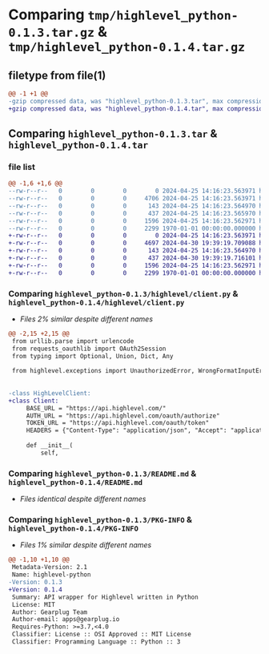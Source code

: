 # Comparing `tmp/highlevel_python-0.1.3.tar.gz` & `tmp/highlevel_python-0.1.4.tar.gz`

## filetype from file(1)

```diff
@@ -1 +1 @@
-gzip compressed data, was "highlevel_python-0.1.3.tar", max compression
+gzip compressed data, was "highlevel_python-0.1.4.tar", max compression
```

## Comparing `highlevel_python-0.1.3.tar` & `highlevel_python-0.1.4.tar`

### file list

```diff
@@ -1,6 +1,6 @@
--rw-r--r--   0        0        0        0 2024-04-25 14:16:23.563971 highlevel_python-0.1.3/highlevel/__init__.py
--rw-r--r--   0        0        0     4706 2024-04-25 14:16:23.563971 highlevel_python-0.1.3/highlevel/client.py
--rw-r--r--   0        0        0      143 2024-04-25 14:16:23.564970 highlevel_python-0.1.3/highlevel/exceptions.py
--rw-r--r--   0        0        0      437 2024-04-25 14:16:23.565970 highlevel_python-0.1.3/pyproject.toml
--rw-r--r--   0        0        0     1596 2024-04-25 14:16:23.562971 highlevel_python-0.1.3/README.md
--rw-r--r--   0        0        0     2299 1970-01-01 00:00:00.000000 highlevel_python-0.1.3/PKG-INFO
+-rw-r--r--   0        0        0        0 2024-04-25 14:16:23.563971 highlevel_python-0.1.4/highlevel/__init__.py
+-rw-r--r--   0        0        0     4697 2024-04-30 19:39:19.709088 highlevel_python-0.1.4/highlevel/client.py
+-rw-r--r--   0        0        0      143 2024-04-25 14:16:23.564970 highlevel_python-0.1.4/highlevel/exceptions.py
+-rw-r--r--   0        0        0      437 2024-04-30 19:39:19.716101 highlevel_python-0.1.4/pyproject.toml
+-rw-r--r--   0        0        0     1596 2024-04-25 14:16:23.562971 highlevel_python-0.1.4/README.md
+-rw-r--r--   0        0        0     2299 1970-01-01 00:00:00.000000 highlevel_python-0.1.4/PKG-INFO
```

### Comparing `highlevel_python-0.1.3/highlevel/client.py` & `highlevel_python-0.1.4/highlevel/client.py`

 * *Files 2% similar despite different names*

```diff
@@ -2,15 +2,15 @@
 from urllib.parse import urlencode
 from requests_oauthlib import OAuth2Session
 from typing import Optional, Union, Dict, Any
 
 from highlevel.exceptions import UnauthorizedError, WrongFormatInputError
 
 
-class HighLevelClient:
+class Client:
     BASE_URL = "https://api.highlevel.com/"
     AUTH_URL = "https://api.highlevel.com/oauth/authorize"
     TOKEN_URL = "https://api.highlevel.com/oauth/token"
     HEADERS = {"Content-Type": "application/json", "Accept": "application/json"}
 
     def __init__(
         self,
```

### Comparing `highlevel_python-0.1.3/README.md` & `highlevel_python-0.1.4/README.md`

 * *Files identical despite different names*

### Comparing `highlevel_python-0.1.3/PKG-INFO` & `highlevel_python-0.1.4/PKG-INFO`

 * *Files 1% similar despite different names*

```diff
@@ -1,10 +1,10 @@
 Metadata-Version: 2.1
 Name: highlevel-python
-Version: 0.1.3
+Version: 0.1.4
 Summary: API wrapper for Highlevel written in Python
 License: MIT
 Author: Gearplug Team
 Author-email: apps@gearplug.io
 Requires-Python: >=3.7,<4.0
 Classifier: License :: OSI Approved :: MIT License
 Classifier: Programming Language :: Python :: 3
```

